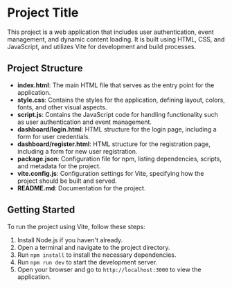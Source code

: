 # Project Title

This project is a web application that includes user authentication, event management, and dynamic content loading. It is built using HTML, CSS, and JavaScript, and utilizes Vite for development and build processes.

## Project Structure

- **index.html**: The main HTML file that serves as the entry point for the application.
- **style.css**: Contains the styles for the application, defining layout, colors, fonts, and other visual aspects.
- **script.js**: Contains the JavaScript code for handling functionality such as user authentication and event management.
- **dashboard/login.html**: HTML structure for the login page, including a form for user credentials.
- **dashboard/register.html**: HTML structure for the registration page, including a form for new user registration.
- **package.json**: Configuration file for npm, listing dependencies, scripts, and metadata for the project.
- **vite.config.js**: Configuration settings for Vite, specifying how the project should be built and served.
- **README.md**: Documentation for the project.

## Getting Started

To run the project using Vite, follow these steps:

1. Install Node.js if you haven't already.
2. Open a terminal and navigate to the project directory.
3. Run `npm install` to install the necessary dependencies.
4. Run `npm run dev` to start the development server.
5. Open your browser and go to `http://localhost:3000` to view the application.
